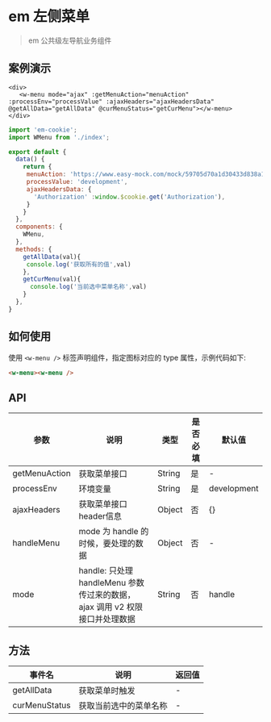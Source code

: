 # em 左侧菜单
> em 公共级左导航业务组件

## 案例演示

<div>
  <w-menu mode="ajax" :getMenuAction="menuAction" :processEnv="processValue" :ajaxHeaders="ajaxHeadersData" @getAllData="getAllData" @curMenuStatus="getCurMenu"></w-menu>
</div>

``` vue
<div>
   <w-menu mode="ajax" :getMenuAction="menuAction" :processEnv="processValue" :ajaxHeaders="ajaxHeadersData" @getAllData="getAllData" @curMenuStatus="getCurMenu"></w-menu>
</div>
```

``` js
import 'em-cookie';
import WMenu from './index';

export default {
  data() {
    return {
     menuAction: 'https://www.easy-mock.com/mock/59705d70a1d30433d838a12a/evente/power',
     processValue: 'development',
     ajaxHeadersData: {
       'Authorization' :window.$cookie.get('Authorization'),
     }
    }
  },
  components: {
    WMenu,
  },
  methods: {
    getAllData(val){
     console.log('获取所有的值',val)
    },
    getCurMenu(val){
      console.log('当前选中菜单名称',val)
    }
  },
}
```

## 如何使用

使用 `<w-menu />` 标签声明组件，指定图标对应的 type 属性，示例代码如下:
```` html
<w-menu><w-menu />
````

## API

|参数|说明|类型|是否必填|默认值|
|---|----|---|-------|-----|
|getMenuAction|获取菜单接口|String|是|-|
|processEnv|环境变量|String|是|development|
|ajaxHeaders|获取菜单接口header信息|Object|否|{}|
|handleMenu|mode 为 handle 的时候，要处理的数据|Object|否|-|
|mode|handle: 只处理 handleMenu 参数传过来的数据， ajax 调用 v2 权限接口并处理数据 |String|否|handle|

## 方法

|事件名|说明|返回值|
|---|------|-----|
|getAllData|获取菜单时触发|-|
|curMenuStatus|获取当前选中的菜单名称|-|

<script>
import 'em-cookie';
import WMenu from './index';

export default {
  data() {
    return {
      menuAction: 'https://www.easy-mock.com/mock/59705d70a1d30433d838a12a/evente/power',
      processValue: 'development',
       ajaxHeadersData: {
         'Authorization' :window.$cookie.get('Authorization'),
       }
    }
  },
  components: {
    WMenu,
  },
  methods: {
    getAllData(val){
      console.log('获取所有的值',val)
    },
    getCurMenu(val){
      console.log('当前选中菜单名称',val)
    }
  },
}
</script>

<style lang="scss">
@import './style/menu.scss';
</style>
